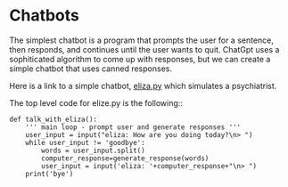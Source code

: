 # Chatbots
The simplest chatbot is a program that prompts the user for a sentence, then responds, and 
continues until the user wants to quit.  ChatGpt uses a sophiticated algorithm to come up with
responses, but we can create a simple chatbot that uses canned responses.  

Here is a link to a simple chatbot, [eliza.py](https://github.com/tjhickey724/pythonintro/blob/main/code/eliza.py)
which simulates a psychiatrist. 

The top level code for elize.py is the following::
```
def talk_with_eliza():
    ''' main loop - prompt user and generate responses '''
    user_input = input("eliza: How are you doing today?\n> ")
    while user_input != 'goodbye':
        words = user_input.split()
        computer_response=generate_response(words)
        user_input = input('eliza: '+computer_response+"\n> ")
    print('bye')
```
